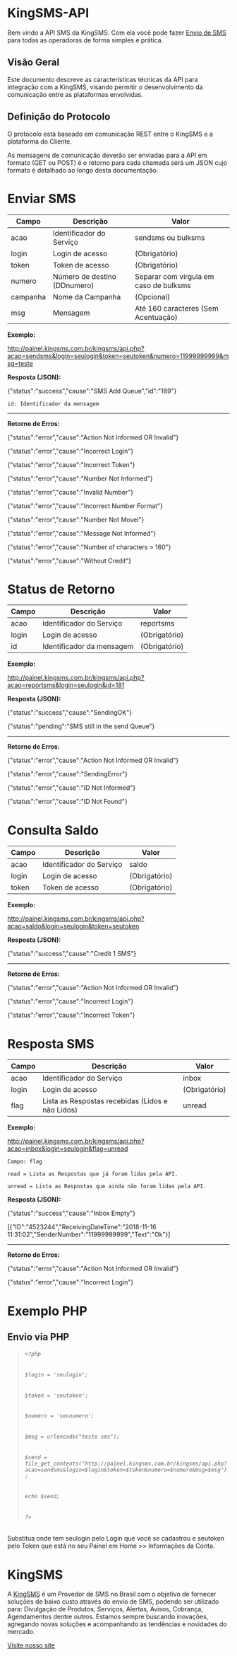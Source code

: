 # KingSMS-API

Bem vindo a API SMS da KingSMS. Com ela você pode fazer [Envio de SMS](http://www.kingsms.com.br) para todas
as operadoras de forma simples e prática.

##  Visão Geral

Este documento descreve as características técnicas da API para integração com a
KingSMS, visando permitir o desenvolvimento da comunicação entre as plataformas
envolvidas.


##  Definição do Protocolo

O protocolo está baseado em comunicação REST entre o KingSMS e a plataforma do Cliente.

As mensagens de comunicação deverão ser enviadas para a API em formato
(GET ou POST) é o retorno para cada chamada será um JSON cujo formato
é detalhado ao longo desta documentação.



# Enviar SMS 

|  Campo | Descrição  | Valor  |
|-------|--------|-------|
| acao  |  Identificador do Serviço |  sendsms ou bulksms |
| login | Login de acesso  | (Obrigatório)  |
| token | Token de acesso  | (Obrigatório) |
| numero | Número de destino (DDnumero) | Separar com virgula em caso de bulksms |
| campanha | Nome da Campanha | (Opcional) |
| msg | Mensagem | Até 160 caracteres (Sem Acentuação) |


**Exemplo:**

http://painel.kingsms.com.br/kingsms/api.php?acao=sendsms&login=seulogin&token=seutoken&numero=11999999999&msg=teste


**Resposta (JSON):**

{"status":"success","cause":"SMS Add Queue","id":"189"}

``id: Identificador da mensagem``
***

**Retorno de Erros:**

{"status":"error","cause":"Action Not Informed OR Invalid"}

{"status":"error","cause":"Incorrect Login"}

{"status":"error","cause":"Incorrect Token"}

{"status":"error","cause":"Number Not Informed"}

{"status":"error","cause":"Invalid Number"}

{"status":"error","cause":"Incorrect Number Format"}

{"status":"error","cause":"Number Not Movel"}

{"status":"error","cause":"Message Not Informed"}

{"status":"error","cause":"Number of characters > 160"}

{"status":"error","cause":"Without Credit"}


 
 
# Status de Retorno

|  Campo | Descrição  | Valor  | 
|---|---|---|
| acao  |  Identificador do Serviço |  reportsms |  
| login | Login de acesso  | (Obrigatório)  |   
| id | Identificador da mensagem | (Obrigatório) |   


**Exemplo:**

http://painel.kingsms.com.br/kingsms/api.php?acao=reportsms&login=seulogin&id=181


**Resposta (JSON):**

{"status":"success","cause":"SendingOK"}

{"status":"pending":"SMS still in the send Queue"}
***

**Retorno de Erros:**

{"status":"error","cause":"Action Not Informed OR Invalid"}

{"status":"error","cause":"SendingError"}

{"status":"error","cause":"ID Not Informed"}

{"status":"error","cause":"ID Not Found"}


# Consulta Saldo 

|  Campo | Descrição  | Valor  | 
|---|---|---|
| acao  |  Identificador do Serviço |  saldo |  
| login | Login de acesso  | (Obrigatório)  |   
| token | Token de acesso | (Obrigatório) |   


**Exemplo:**

http://painel.kingsms.com.br/kingsms/api.php?acao=saldo&login=seulogin&token=seutoken

**Resposta (JSON):**

{"status":"success","cause":"Credit 1 SMS"}

***

**Retorno de Erros:**

{"status":"error","cause":"Action Not Informed OR Invalid"}

{"status":"error","cause":"Incorrect Login"}

{"status":"error","cause":"Incorrect Token"}



# Resposta SMS

|  Campo | Descrição  | Valor  | 
|---|---|---|
| acao  |  Identificador do Serviço |  inbox |  
| login | Login de acesso  | (Obrigatório)  |   
| flag | Lista as Respostas recebidas (Lidos e não Lidos) | unread |   


**Exemplo:**

http://painel.kingsms.com.br/kingsms/api.php?acao=inbox&login=seulogin&flag=unread


``Campo: flag``

``read = Lista as Respostas que já foram lidas pela API.``

``unread = Lista as Respostas que ainda não foram lidas pela API.``

**Resposta (JSON):**

{"status":"success","cause":"Inbox Empty"}

[{"ID":"4523244","ReceivingDateTime":"2018-11-16 11:31:02","SenderNumber":"11999999999","Text":"Ok"}]

***

**Retorno de Erros:**

{"status":"error","cause":"Action Not Informed OR Invalid"}

{"status":"error","cause":"Incorrect Login"}



# Exemplo PHP

## Envio via PHP

> ###### `<?php`
> ###### `$login = 'seulogin';`
> ###### `$token = 'seutoken';`
> ###### `$numero = 'seunumero';`
> ###### `$msg = urlencode("teste sms");`
> ###### `$send = file_get_contents("http://painel.kingsms.com.br/kingsms/api.php?acao=sendsms&login=$login&token=$token&numero=$numero&msg=$msg");` 
> ###### `echo $send;`
> ###### `?>`

Substitua onde tem seulogin pelo Login que você se cadastrou e seutoken pelo Token que está no seu Painel em Home >> Informações da Conta.


# KingSMS

A [KingSMS](http://www.kingsms.com.br) é um Provedor de SMS no Brasil com o objetivo de fornecer soluções de baixo custo através do envio de SMS, podendo ser utilizado para: Divulgação de Produtos, Serviços, Alertas, Avisos, Cobrança, Agendamentos dentre outros. Estamos sempre buscando inovações, agregando novas soluções e acompanhando as tendências e novidades do mercado.


[Visite nosso site](http://www.kingsms.com.br)

